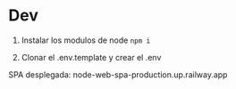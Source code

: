 

# Dev    

1. Instalar los modulos de node ```npm i```

2. Clonar el .env.template y crear el .env

SPA desplegada: node-web-spa-production.up.railway.app

